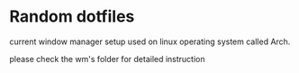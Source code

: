 # Random dotfiles

current window manager setup used on linux operating system called Arch.

please check the wm's folder for detailed instruction





